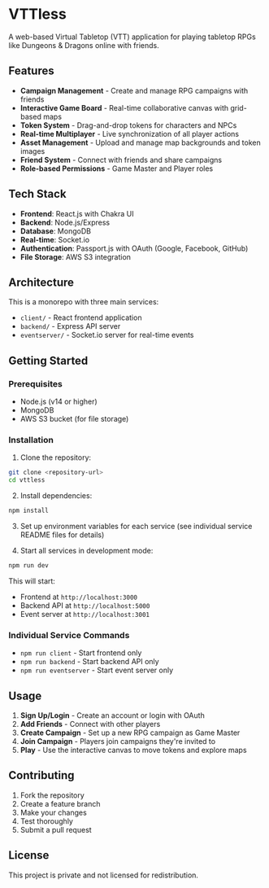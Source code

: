 # VTTless

A web-based Virtual Tabletop (VTT) application for playing tabletop RPGs like Dungeons & Dragons online with friends.

## Features

- **Campaign Management** - Create and manage RPG campaigns with friends
- **Interactive Game Board** - Real-time collaborative canvas with grid-based maps
- **Token System** - Drag-and-drop tokens for characters and NPCs
- **Real-time Multiplayer** - Live synchronization of all player actions
- **Asset Management** - Upload and manage map backgrounds and token images
- **Friend System** - Connect with friends and share campaigns
- **Role-based Permissions** - Game Master and Player roles

## Tech Stack

- **Frontend**: React.js with Chakra UI
- **Backend**: Node.js/Express
- **Database**: MongoDB
- **Real-time**: Socket.io
- **Authentication**: Passport.js with OAuth (Google, Facebook, GitHub)
- **File Storage**: AWS S3 integration

## Architecture

This is a monorepo with three main services:

- `client/` - React frontend application
- `backend/` - Express API server
- `eventserver/` - Socket.io server for real-time events

## Getting Started

### Prerequisites

- Node.js (v14 or higher)
- MongoDB
- AWS S3 bucket (for file storage)

### Installation

1. Clone the repository:
```bash
git clone <repository-url>
cd vttless
```

2. Install dependencies:
```bash
npm install
```

3. Set up environment variables for each service (see individual service README files for details)

4. Start all services in development mode:
```bash
npm run dev
```

This will start:
- Frontend at `http://localhost:3000`
- Backend API at `http://localhost:5000`
- Event server at `http://localhost:3001`

### Individual Service Commands

- `npm run client` - Start frontend only
- `npm run backend` - Start backend API only
- `npm run eventserver` - Start event server only

## Usage

1. **Sign Up/Login** - Create an account or login with OAuth
2. **Add Friends** - Connect with other players
3. **Create Campaign** - Set up a new RPG campaign as Game Master
4. **Join Campaign** - Players join campaigns they're invited to
5. **Play** - Use the interactive canvas to move tokens and explore maps

## Contributing

1. Fork the repository
2. Create a feature branch
3. Make your changes
4. Test thoroughly
5. Submit a pull request

## License

This project is private and not licensed for redistribution.